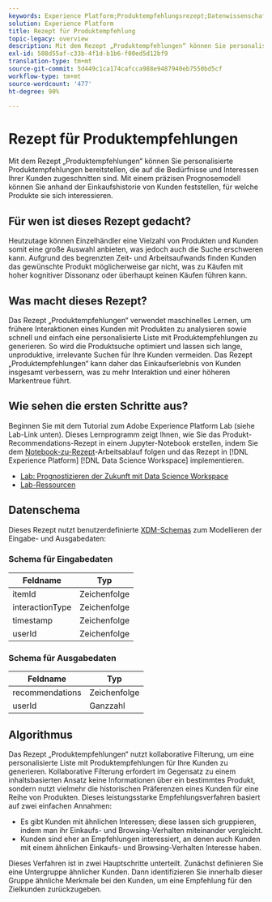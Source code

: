 ```yaml
---
keywords: Experience Platform;Produktempfehlungsrezept;Datenwissenschaftliche Arbeitsfläche;beliebte Themen;Rezepte;Rezepte vor dem Erstellen
solution: Experience Platform
title: Rezept für Produktempfehlung
topic-legacy: overview
description: Mit dem Rezept „Produktempfehlungen“ können Sie personalisierte Produktempfehlungen bereitstellen, die auf die Bedürfnisse und Interessen Ihrer Kunden zugeschnitten sind. Mit einem präzisen Prognosemodell können Sie anhand der Einkaufshistorie von Kunden feststellen, für welche Produkte sie sich interessieren.
exl-id: 508d55af-c33b-4f1d-b1b6-f00ed5d12bf9
translation-type: tm+mt
source-git-commit: 5d449c1ca174cafcca988e9487940eb7550bd5cf
workflow-type: tm+mt
source-wordcount: '477'
ht-degree: 90%

---
```


# Rezept für Produktempfehlungen

Mit dem Rezept „Produktempfehlungen“ können Sie personalisierte Produktempfehlungen bereitstellen, die auf die Bedürfnisse und Interessen Ihrer Kunden zugeschnitten sind. Mit einem präzisen Prognosemodell können Sie anhand der Einkaufshistorie von Kunden feststellen, für welche Produkte sie sich interessieren.

## Für wen ist dieses Rezept gedacht?

Heutzutage können Einzelhändler eine Vielzahl von Produkten und Kunden somit eine große Auswahl anbieten, was jedoch auch die Suche erschweren kann. Aufgrund des begrenzten Zeit- und Arbeitsaufwands finden Kunden das gewünschte Produkt möglicherweise gar nicht, was zu Käufen mit hoher kognitiver Dissonanz oder überhaupt keinen Käufen führen kann.

## Was macht dieses Rezept?

Das Rezept „Produktempfehlungen“ verwendet maschinelles Lernen, um frühere Interaktionen eines Kunden mit Produkten zu analysieren sowie schnell und einfach eine personalisierte Liste mit Produktempfehlungen zu generieren. So wird die Produktsuche optimiert und lassen sich lange, unproduktive, irrelevante Suchen für Ihre Kunden vermeiden. Das Rezept „Produktempfehlungen“ kann daher das Einkaufserlebnis von Kunden insgesamt verbessern, was zu mehr Interaktion und einer höheren Markentreue führt.

## Wie sehen die ersten Schritte aus?

Beginnen Sie mit dem Tutorial zum Adobe Experience Platform Lab (siehe Lab-Link unten). Dieses Lernprogramm zeigt Ihnen, wie Sie das Produkt-Recommendations-Rezept in einem Jupyter-Notebook erstellen, indem Sie dem [Notebook-zu-Rezept](../jupyterlab/create-a-recipe.md)-Arbeitsablauf folgen und das Rezept in [!DNL Experience Platform] [!DNL Data Science Workspace] implementieren.

* [Lab: Prognostizieren der Zukunft mit Data Science Workspace](https://expleague.azureedge.net/labs/L777/index.html)
* [Lab-Ressourcen](https://github.com/adobe/experience-platform-dsw-reference/tree/master/Summit/2019/resources)

## Datenschema

Dieses Rezept nutzt benutzerdefinierte [XDM-Schemas](../../xdm/schema/field-dictionary.md) zum Modellieren der Eingabe- und Ausgabedaten:

### Schema für Eingabedaten

| Feldname | Typ |
--- | ---
| itemId | Zeichenfolge |
| interactionType | Zeichenfolge |
| timestamp | Zeichenfolge |
| userId | Zeichenfolge |

### Schema für Ausgabedaten

| Feldname | Typ |
--- | ---
| recommendations | Zeichenfolge |
| userId | Ganzzahl |

## Algorithmus

Das Rezept „Produktempfehlungen“ nutzt kollaborative Filterung, um eine personalisierte Liste mit Produktempfehlungen für Ihre Kunden zu generieren. Kollaborative Filterung erfordert im Gegensatz zu einem inhaltsbasierten Ansatz keine Informationen über ein bestimmtes Produkt, sondern nutzt vielmehr die historischen Präferenzen eines Kunden für eine Reihe von Produkten. Dieses leistungsstarke Empfehlungsverfahren basiert auf zwei einfachen Annahmen:
* Es gibt Kunden mit ähnlichen Interessen; diese lassen sich gruppieren, indem man ihr Einkaufs- und Browsing-Verhalten miteinander vergleicht.
* Kunden sind eher an Empfehlungen interessiert, an denen auch Kunden mit einem ähnlichen Einkaufs- und Browsing-Verhalten Interesse haben.

Dieses Verfahren ist in zwei Hauptschritte unterteilt. Zunächst definieren Sie eine Untergruppe ähnlicher Kunden. Dann identifizieren Sie innerhalb dieser Gruppe ähnliche Merkmale bei den Kunden, um eine Empfehlung für den Zielkunden zurückzugeben.
